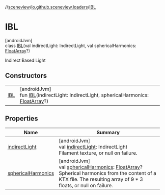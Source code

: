 //[sceneview](../../../index.md)/[io.github.sceneview.loaders](../index.md)/[IBL](index.md)

# IBL

[androidJvm]\
class [IBL](index.md)(val indirectLight: IndirectLight, val sphericalHarmonics: [FloatArray](https://kotlinlang.org/api/latest/jvm/stdlib/kotlin/-float-array/index.html)?)

Indirect Based Light

## Constructors

| | |
|---|---|
| [IBL](-i-b-l.md) | [androidJvm]<br>fun [IBL](-i-b-l.md)(indirectLight: IndirectLight, sphericalHarmonics: [FloatArray](https://kotlinlang.org/api/latest/jvm/stdlib/kotlin/-float-array/index.html)?) |

## Properties

| Name | Summary |
|---|---|
| [indirectLight](indirect-light.md) | [androidJvm]<br>val [indirectLight](indirect-light.md): IndirectLight<br>Filament texture, or null on failure. |
| [sphericalHarmonics](spherical-harmonics.md) | [androidJvm]<br>val [sphericalHarmonics](spherical-harmonics.md): [FloatArray](https://kotlinlang.org/api/latest/jvm/stdlib/kotlin/-float-array/index.html)?<br>Spherical harmonics from the content of a KTX file. The resulting array of 9 * 3 floats, or null on failure. |
